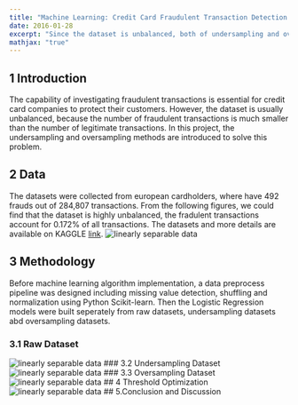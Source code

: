 ```yaml
---
title: "Machine Learning: Credit Card Fraudulent Transaction Detection using Python"
date: 2016-01-28
excerpt: "Since the dataset is unbalanced, both of undersampling and oversampling methods are applied to detect fraudulent transactions."
mathjax: "true"
---
```

## 1 Introduction
The capability of investigating fraudulent transactions is essential for credit card companies to protect their customers. However, the dataset is usually unbalanced, because the number of fraudulent transactions is much smaller than the number of legitimate transactions. In this project, the undersampling and oversampling methods are introduced to solve this problem. 
  
## 2 Data  
The datasets were collected from european cardholders, where have 492 frauds out of 284,807 transactions. From the following figures, we could find that the dataset is highly unbalanced, the fradulent transactions account for 0.172% of all transactions. The datasets and more details are available on KAGGLE [link](https://www.kaggle.com/mlg-ulb/creditcardfraud).
<img src="{{ site.url }}{{ site.baseurl }}/images/ml_creditcard/1_1.png" alt="linearly separable data">
  
## 3 Methodology
Before machine learning algorithm implementation, a data preprocess pipeline was designed including missing value detection, shuffling and normalization using Python Scikit-learn. Then the Logistic Regression models were built seperately from raw datasets, undersampling datasets abd oversampling datasets.

### 3.1 Raw Dataset

<img src="{{ site.url }}{{ site.baseurl }}/images/ml_creditcard/2_1.png" alt="linearly separable data">
### 3.2 Undersampling Dataset
<img src="{{ site.url }}{{ site.baseurl }}/images/ml_creditcard/2_2.png" alt="linearly separable data">
### 3.3 Oversampling Dataset
<img src="{{ site.url }}{{ site.baseurl }}/images/ml_creditcard/2_3.png" alt="linearly separable data">
## 4 Threshold Optimization
<img src="{{ site.url }}{{ site.baseurl }}/images/ml_creditcard/3_1.png" alt="linearly separable data">
## 5.Conclusion and Discussion
  
